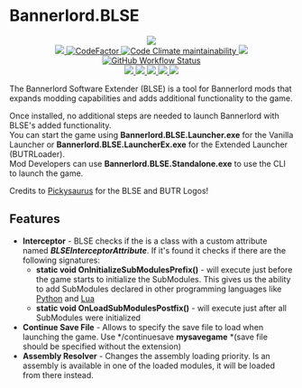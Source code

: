 # Bannerlord.BLSE
<p align="center">
  <a href="https://github.com/BUTR/Bannerlord.UIExtenderEx" alt="Logo">
    <img src="https://media.discordapp.net/attachments/422092475163869201/1083742477250465843/BLSE_SMALL_SMALL.png" />
  </a>
  </br>
  <a href="https://github.com/BUTR/Bannerlord.BLSE" alt="Lines Of Code">
    <img src="https://aschey.tech/tokei/github/BUTR/Bannerlord.BLSE?category=code" />
  </a>
  <a href="https://www.codefactor.io/repository/github/butr/bannerlord.blse">
    <img src="https://www.codefactor.io/repository/github/butr/bannerlord.blse/badge" alt="CodeFactor" />
  </a>
  <a href="https://codeclimate.com/github/BUTR/Bannerlord.BLSE/maintainability">
    <img alt="Code Climate maintainability" src="https://img.shields.io/codeclimate/maintainability-percentage/BUTR/Bannerlord.BLSE">
  </a>
  <a title="Crowdin" target="_blank" href="https://crowdin.com/project/blse">
    <img src="https://badges.crowdin.net/blse/localized.svg">
  </a>
  </br>
  <a href="https://github.com/BUTR/Bannerlord.BLSE/actions/workflows/test.yml?query=branch%3Amaster">
    <img alt="GitHub Workflow Status" src="https://img.shields.io/github/actions/workflow/status/BUTR/Bannerlord.BLSE/test.yml?branch=master&label=Game%20Stable%20and%20Beta">
  </a>
  </br>
  <a href="https://www.nexusmods.com/mountandblade2bannerlord/mods/1" alt="NexusMods BLSE">
    <img src="https://img.shields.io/badge/NexusMods-BLSE-yellow.svg" />
  </a>
  <a href="https://www.nexusmods.com/mountandblade2bannerlord/mods/1" alt="NexusMods BLSE">
    <img src="https://img.shields.io/endpoint?url=https%3A%2F%2Fnexusmods-version-pzk4e0ejol6j.runkit.sh%3FgameId%3Dmountandblade2bannerlord%26modId%3D1" />
  </a>
  <a href="https://www.nexusmods.com/mountandblade2bannerlord/mods/1" alt="NexusMods BLSE">
    <img src="https://img.shields.io/endpoint?url=https%3A%2F%2Fnexusmods-downloads-ayuqql60xfxb.runkit.sh%2F%3Ftype%3Dunique%26gameId%3D3174%26modId%3D1" />
  </a>
  <a href="https://www.nexusmods.com/mountandblade2bannerlord/mods/1" alt="NexusMods BLSE">
    <img src="https://img.shields.io/endpoint?url=https%3A%2F%2Fnexusmods-downloads-ayuqql60xfxb.runkit.sh%2F%3Ftype%3Dtotal%26gameId%3D3174%26modId%3D1" />
  </a>
  <a href="https://www.nexusmods.com/mountandblade2bannerlord/mods/1" alt="NexusMods BLSE">
    <img src="https://img.shields.io/endpoint?url=https%3A%2F%2Fnexusmods-downloads-ayuqql60xfxb.runkit.sh%2F%3Ftype%3Dviews%26gameId%3D3174%26modId%3D1" />
  </a>
  </br>
  <!--
  <img src="https://staticdelivery.nexusmods.com/mods/3174/images/2513/2513-1612129311-35018174.png" width="800">
  -->
</p>

The Bannerlord Software Extender (BLSE) is a tool for Bannerlord mods that expands modding capabilities and adds additional functionality to the game.  
  
Once installed, no additional steps are needed to launch Bannerlord with BLSE's added functionality.  
You can start the game using **Bannerlord.BLSE.Launcher.exe** for the Vanilla Launcher or **Bannerlord.BLSE.LauncherEx.exe** for the Extended Launcher (BUTRLoader).  
Mod Developers can use **Bannerlord.BLSE.Standalone.exe** to use the CLI to launch the game.  
  
Credits to [Pickysaurus](https://www.nexusmods.com/users/31179975)﻿ for the BLSE and BUTR Logos!  


## Features
* **Interceptor** - BLSE checks if the is a class with a custom attribute named ***BLSEInterceptorAttribute***. If it's found it checks if there are the following signatures:  
  *  **static void OnInitializeSubModulesPrefix()** - will execute just before the game starts to initialize the SubModules. This gives us the ability to add SubModules declared in other programming languages like [Python](https://github.com/BUTR/Bannerlord.Python) and [Lua](https://github.com/BUTR/Bannerlord.Lua)  
  * **static void OnLoadSubModulesPostfix()** - will execute just after all SubModules were initialized  
* **Continue Save File** - Allows to specify the save file to load when launching the game. Use */continuesave **mysavegame** *(save file should be specified without the extension)  
* **Assembly Resolver** - Changes the assembly loading priority. Is an assembly is available in one of the loaded modules, it will be loaded from there instead.  
